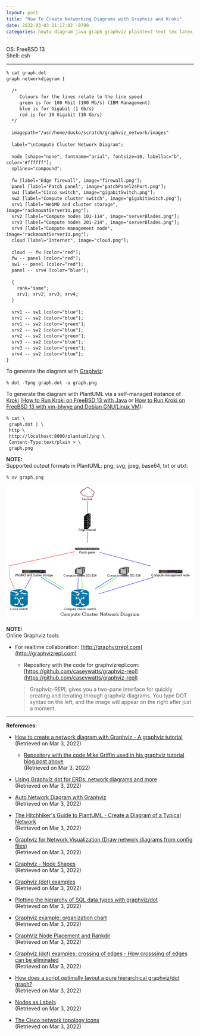 ```yaml
---
layout: post
title: "How To Create Networking Diagrams with Graphviz and Kroki"
date: 2022-03-03 21:17:02 -0700 
categories: howto diagram java graph graphviz plaintext text tex latex visualization sysadmin documentation
---
```


OS: FreeBSD 13   
Shell:  csh

---


```
% cat graph.dot
graph networkdiagram {

  /*
     Colours for the lines relate to the line speed
     green is for 100 Mbit (100 Mb/s) (IBM Management)
     blue is for Gigabit (1 Gb/s)
     red is for 10 Gigabit (10 Gb/s)
  */

  imagepath="/usr/home/dusko/scratch/graphviz_network/images"

  label="\nCompute Cluster Network Diagram";

  node [shape="none", fontname="arial", fontsize=10, labelloc="b", color="#ffffff"];
  splines="compound";

  fw [label="Edge firewall", image="firewall.png"];
  panel [label="Patch panel", image="patchPanel24Port.png"];
  sw1 [label="Cisco switch", image="gigabitSwitch.png"];
  sw2 [label="Compute cluster switch", image="gigabitSwitch.png"];
  srv1 [label="WebMO and cluster storage", image="rackmountServer1U.png"];
  srv2 [label="Compute nodes 101-114", image="serverBlades.png"];
  srv3 [label="Compute nodes 201-214", image="serverBlades.png"];
  srv4 [label="Compute management node", image="rackmountServer1U.png"];
  cloud [label="Internet", image="cloud.png"];

  cloud -- fw [color="red"];
  fw -- panel [color="red"];
  sw1 -- panel [color="red"];
  panel -- srv4 [color="blue"];

  {
    rank="same";
    srv1; srv2; srv3; srv4;
  }

  srv1 -- sw1 [color="blue"];
  srv1 -- sw2 [color="blue"];
  srv1 -- sw2 [color="green"];
  srv2 -- sw2 [color="blue"];
  srv2 -- sw2 [color="green"];
  srv3 -- sw2 [color="blue"];
  srv3 -- sw2 [color="green"];
  srv4 -- sw2 [color="blue"];
}
```


To generate the diagram with [Graphviz](https://graphviz.org/):  

```
% dot -Tpng graph.dot -o graph.png
```

To generate the diagram with PlantUML via a self-managed instance of [Kroki](https://kroki.io/) ([How to Run Kroki on FreeBSD 13 with Java](http://www.duskopijetlovic.com/freebsd/howto/diagram/java/2022/02/26/freebsd-java-kroki-diagrams.html) or [How to Run Kroki on FreeBSD 13 with vm-bhyve and Debian GNU/Linux VM](http://www.duskopijetlovic.com/freebsd/docker/vm/virtualization/howto/diagram/2022/02/25/freebsd-docker-linux-kroki-diagrams.html)):  

```
% cat \
 graph.dot | \
 http \
 http://localhost:8000/plantuml/png \
 Content-Type:text/plain > \
 graph.png
```

**NOTE:**   
Supported output formats in PlantUML:  png, svg, jpeg, base64, txt or utxt.   


```
% xv graph.png
```

![Displaying a png image of a network diagram created by Graphviz](/assets/img/graphviz-network-diagram.png "Displaying a png image of a network diagram created by Graphviz")



**NOTE:**    
Online Graphviz tools  

* For realtime collaboration: [http://graphvizrepl.com](http://graphvizrepl.com)   
  * Repository with the code for graphvizrepl.com:  [https://github.com/caseywatts/graphviz-repl](https://github.com/caseywatts/graphviz-repl) 

  > Graphviz-REPL gives you a two-pane interface for quickly creating and 
  > iterating through graphviz diagrams. You type DOT syntax on the left, 
  > and the image will appear on the right after just a moment.

---

**References:**

* [How to create a network diagram with Graphviz - A graphviz tutorial](https://mikegriffin.ie/blog/20110308-a-graphviz-tutorial)   
(Retrieved on Mar 3, 2022)   

  * [Repository with the code Mike Griffin used in his graphviz tutorial blog post above](https://github.com/mgriffin/graphviz_network)  
    (Retrieved on Mar 3, 2022)   

* [Using Graphviz dot for ERDs, network diagrams and more](https://mamchenkov.net/wordpress/2015/08/20/graphviz-dot-erds-network-diagrams/)  
(Retrieved on Mar 3, 2022)   

* [Auto Network Diagram with Graphviz](https://kontrolissues.net/2017/02/05/auto-network-diagram-with-graphviz/)  
(Retrieved on Mar 3, 2022)   

* [The Hitchhiker's Guide to PlantUML - Create a Diagram of a Typical Network](https://crashedmind.github.io/PlantUMLHitchhikersGuide/NetworkUsersMachines/NetworkUsersMachines.html)  
(Retrieved on Mar 3, 2022)   

* [Graphviz for Network Visualization (Draw network diagrams from config files)](https://medium.com/powerof2/graphviz-for-network-visualization-9f45693d69d8)  
(Retrieved on Mar 3, 2022)   

* [Graphviz - Node Shapes](https://www.graphviz.org/doc/info/shapes.html)   
(Retrieved on Mar 3, 2022)   

* [Graphviz (dot) examples](https://renenyffenegger.ch/notes/tools/Graphviz/examples/index)    
(Retrieved on Mar 3, 2022)   

* [Plotting the hierarchy of SQL data types with graphviz/dot](https://renenyffenegger.ch/notes/development/databases/SQL/data-types/)    
(Retrieved on Mar 3, 2022)   

* [Graphviz example: organization chart](https://renenyffenegger.ch/notes/tools/Graphviz/examples/organization-chart)   
(Retrieved on Mar 3, 2022)   

* [GraphViz Node Placement and Rankdir](https://stackoverflow.com/questions/7374108/graphviz-node-placement-and-rankdir/)   
(Retrieved on Mar 3, 2022)   

* [Graphviz (dot) examples: crossing of edges - How crosssing of edges can be eliminated](https://renenyffenegger.ch/notes/tools/Graphviz/examples/edge-crossing)   
(Retrieved on Mar 3, 2022)   

* [How does a script optimally layout a pure hierarchical graphviz/dot graph?](https://stackoverflow.com/questions/9238672/how-does-a-script-optimally-layout-a-pure-hierarchical-graphviz-dot-graph)   
(Retrieved on Mar 3, 2022)   

* [Nodes as Labels](https://mikemol.github.io/jekyll/update/nodes/edges/labels/layout/graphviz/dot/2018/01/13/graphviz-technique-nodes-as-edge-labels.html)   
(Retrieved on Mar 3, 2022)   

* [The Cisco network topology icons](http://www.cisco.com/web/about/ac50/ac47/2.html)   
(Retrieved on Mar 3, 2022)   


